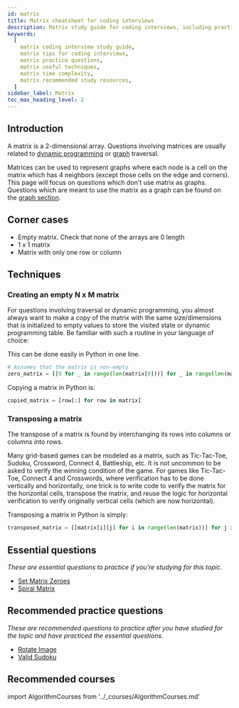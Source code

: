 ```yaml
---
id: matrix
title: Matrix cheatsheet for coding interviews
description: Matrix study guide for coding interviews, including practice questions, techniques, time complexity, and recommended resources
keywords:
  [
    matrix coding interview study guide,
    matrix tips for coding interviews,
    matrix practice questions,
    matrix useful techniques,
    matrix time complexity,
    matrix recommended study resources,
  ]
sidebar_label: Matrix
toc_max_heading_level: 2
---
```


<head>
  <meta property="og:image" content="https://www.techinterviewhandbook.org/social/algorithms/algorithms/algorithms-matrix.png" />
</head>

## Introduction

A matrix is a 2-dimensional array. Questions involving matrices are usually related to [dynamic programming](./dynamic-programming.md) or [graph](./graph.md) traversal.

Matrices can be used to represent graphs where each node is a cell on the matrix which has 4 neighbors (except those cells on the edge and corners). This page will focus on questions which don't use matrix as graphs. Questions which are meant to use the matrix as a graph can be found on the [graph section](./graph.md).

## Corner cases

- Empty matrix. Check that none of the arrays are 0 length
- 1 x 1 matrix
- Matrix with only one row or column

## Techniques

### Creating an empty N x M matrix

For questions involving traversal or dynamic programming, you almost always want to make a copy of the matrix with the same size/dimensions that is initialized to empty values to store the visited state or dynamic programming table. Be familiar with such a routine in your language of choice:

This can be done easily in Python in one line.

```py
# Assumes that the matrix is non-empty
zero_matrix = [[0 for _ in range(len(matrix[0]))] for _ in range(len(matrix))]
```

Copying a matrix in Python is:

```py
copied_matrix = [row[:] for row in matrix]
```

### Transposing a matrix

The transpose of a matrix is found by interchanging its rows into columns or columns into rows.

Many grid-based games can be modeled as a matrix, such as Tic-Tac-Toe, Sudoku, Crossword, Connect 4, Battleship, etc. It is not uncommon to be asked to verify the winning condition of the game. For games like Tic-Tac-Toe, Connect 4 and Crosswords, where verification has to be done vertically and horizontally, one trick is to write code to verify the matrix for the horizontal cells, transpose the matrix, and reuse the logic for horizontal verification to verify originally vertical cells (which are now horizontal).

Transposing a matrix in Python is simply:

```py
transposed_matrix = [[matrix[i][j] for i in range(len(matrix))] for j in range(len(matrix[0]))]
```

## Essential questions

_These are essential questions to practice if you're studying for this topic._

- [Set Matrix Zeroes](https://leetcode.com/problems/set-matrix-zeroes/)
- [Spiral Matrix](https://leetcode.com/problems/spiral-matrix/)

## Recommended practice questions

_These are recommended questions to practice after you have studied for the topic and have practiced the essential questions._

- [Rotate Image](https://leetcode.com/problems/rotate-image/)
- [Valid Sudoku](https://leetcode.com/problems/valid-sudoku/)

## Recommended courses

import AlgorithmCourses from '../\_courses/AlgorithmCourses.md'

<AlgorithmCourses />
